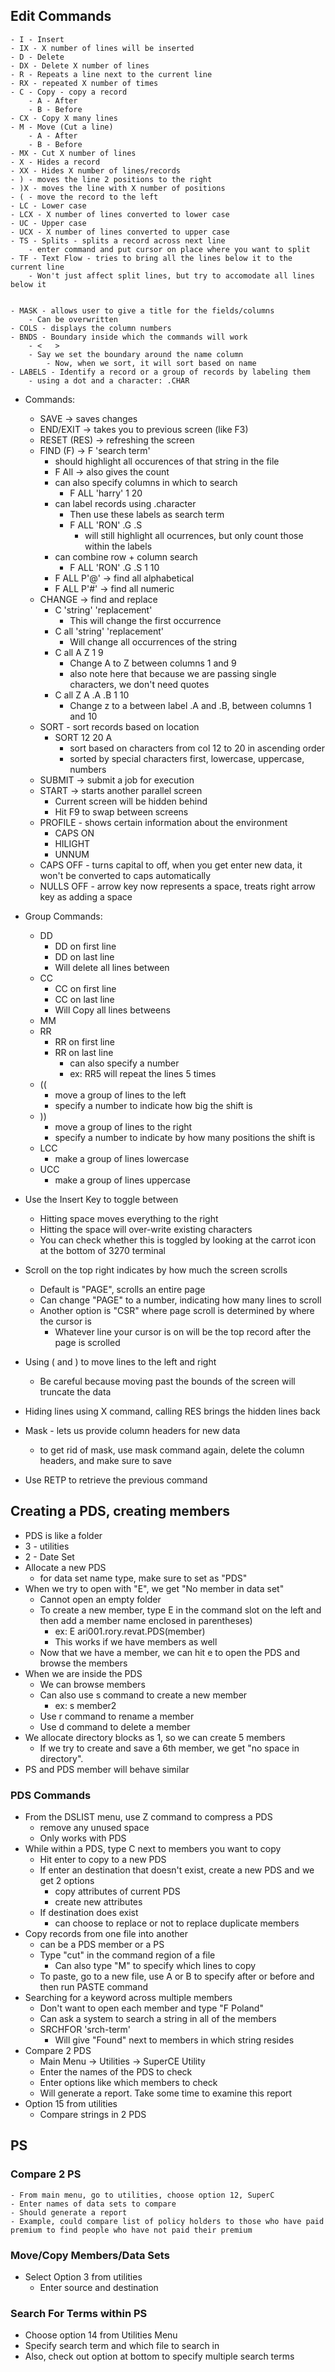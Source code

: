 ## Edit Commands
    - I - Insert
    - IX - X number of lines will be inserted
    - D - Delete
    - DX - Delete X number of lines
    - R - Repeats a line next to the current line
    - RX - repeated X number of times
    - C - Copy - copy a record
        - A - After
        - B - Before
    - CX - Copy X many lines
    - M - Move (Cut a line)
        - A - After
        - B - Before
    - MX - Cut X number of lines
    - X - Hides a record
    - XX - Hides X number of lines/records
    - ) - moves the line 2 positions to the right
    - )X - moves the line with X number of positions
    - ( - move the record to the left
    - LC - Lower case
    - LCX - X number of lines converted to lower case
    - UC - Upper case
    - UCX - X number of lines converted to upper case
    - TS - Splits - splits a record across next line
        - enter command and put cursor on place where you want to split
    - TF - Text Flow - tries to bring all the lines below it to the current line
        - Won't just affect split lines, but try to accomodate all lines below it
    
    
    - MASK - allows user to give a title for the fields/columns
        - Can be overwritten
    - COLS - displays the column numbers
    - BNDS - Boundary inside which the commands will work
        - <   >
        - Say we set the boundary around the name column
            - Now, when we sort, it will sort based on name
    - LABELS - Identify a record or a group of records by labeling them 
        - using a dot and a character: .CHAR
    
- Commands:
    - SAVE -> saves changes
    - END/EXIT -> takes you to previous screen (like F3)
    - RESET (RES) -> refreshing the screen
    - FIND (F) -> F 'search term'
        - should highlight all occurences of that string in the file
        - F All -> also gives the count
        - can also specify columns in which to search
            - F ALL 'harry' 1 20
        - can label records using .character
            - Then use these labels as search term
            - F ALL 'RON' .G .S
                - will still highlight all ocurrences, but only count those within the labels
        - can combine row + column search
            - F ALL 'RON' .G .S 1 10
        - F ALL P'@' -> find all alphabetical
        - F ALL P'#' -> find all numeric
    - CHANGE -> find and replace
        - C 'string' 'replacement'
            - This will change the first occurrence
        - C all 'string' 'replacement'
            - Will change all occurrences of the string
        - C all A Z 1 9 
            - Change A to Z between columns 1 and 9
            - also note here that because we are passing single characters, we don't need quotes
        - C all Z A .A .B 1 10
            - Change z to a between label .A and .B, between columns 1 and 10
    - SORT - sort records based on location
        - SORT 12 20 A
            - sort based on characters from col 12 to 20 in ascending order
            - sorted by special characters first, lowercase, uppercase, numbers
    - SUBMIT -> submit a job for execution
    - START -> starts another parallel screen
        - Current screen will be hidden behind
        - Hit F9 to swap between screens
    - PROFILE - shows certain information about the environment
        - CAPS ON
        - HILIGHT
        - UNNUM
    - CAPS OFF - turns capital to off, when you get enter new data, it won't be converted to caps automatically
    - NULLS OFF - arrow key now represents a space, treats right arrow key as adding a space
    
- Group Commands:
    - DD
        - DD on first line
        - DD on last line
        - Will delete all lines between
    - CC
        - CC on first line
        - CC on last line
        - Will Copy all lines betweens
    - MM
    - RR
        - RR on first line
        - RR on last line
            - can also specify a number
            - ex: RR5 will repeat the lines 5 times
    - ((
        - move a group of lines to the left
        - specify a number to indicate how big the shift is
    - ))
        - move a group of lines to the right
        - specify a number to indicate by how many positions the shift is
    - LCC
        - make a group of lines lowercase
    - UCC
        - make a group of lines uppercase
- Use the Insert Key to toggle between
    - Hitting space moves everything to the right
    - Hitting the space will over-write existing characters
    - You can check whether this is toggled by looking at the carrot icon at the bottom of 3270 terminal
- Scroll on the top right indicates by how much the screen scrolls
    - Default is "PAGE", scrolls an entire page
    - Can change "PAGE" to a number, indicating how many lines to scroll
    - Another option is "CSR" where page scroll is determined by where the cursor is
        - Whatever line your cursor is on will be the top record after the page is scrolled
- Using ( and ) to move lines to the left and right
    - Be careful because moving past the bounds of the screen will truncate the data
- Hiding lines using X command, calling RES brings the hidden lines back
- Mask - lets us provide column headers for new data
    - to get rid of mask, use mask command again, delete the column headers, and make sure to save
- Use RETP to retrieve the previous command


## Creating a PDS, creating members
- PDS is like a folder
- 3 - utilities
- 2 - Date Set
- Allocate a new PDS
    - for data set name type, make sure to set as "PDS"
- When we try to open with "E", we get "No member in data set"
    - Cannot open an empty folder
    - To create a new member, type E in the command slot on the left and then add a member name enclosed in parentheses)    
        - ex: E     ari001.rory.revat.PDS(member)
        - This works if we have members as well
    - Now that we have a member, we can hit e to open the PDS and browse the members
- When we are inside the PDS
    - We can browse members
    - Can also use s command to create a new member
        - ex: s member2
    - Use r command to rename a member
    - Use d command to delete a member
- We allocate directory blocks as 1, so we can create 5 members
    - If we try to create and save a 6th member, we get "no space in directory". 
- PS and PDS member will behave similar

### PDS Commands
- From the DSLIST menu, use Z command to compress a PDS
    - remove any unused space
    - Only works with PDS
- While within a PDS, type C next to members you want to copy
    - Hit enter to copy to a new PDS
    - If enter an destination that doesn't exist, create a new PDS and we get 2 options
        - copy attributes of current PDS
        - create new attributes
    - If destination does exist
        - can choose to replace or not to replace duplicate members
- Copy records from one file into another
    - can be a PDS member or a PS
    - Type "cut" in the command region of a file
        - Can also type "M" to specify which lines to copy
    - To paste, go to a new file, use A or B to specify after or before and then run PASTE command
- Searching for a keyword across multiple members
    - Don't want to open each member and type "F Poland"
    - Can ask a system to search a string in all of the members
    - SRCHFOR 'srch-term'
        - Will give "Found" next to members in which string resides
- Compare 2 PDS
    - Main Menu -> Utilities -> SuperCE Utility
    - Enter the names of the PDS to check
    - Enter options like which members to check
    - Will generate a report. Take some time to examine this report
- Option 15 from utilities
    - Compare strings in 2 PDS

## PS
### Compare 2 PS
    - From main menu, go to utilities, choose option 12, SuperC
    - Enter names of data sets to compare
    - Should generate a report
    - Example, could compare list of policy holders to those who have paid premium to find people who have not paid their premium

### Move/Copy Members/Data Sets
- Select Option 3 from utilities
    - Enter source and destination

### Search For Terms within PS
- Choose option 14 from Utilities Menu
- Specify search term and which file to search in
- Also, check out option at bottom to specify multiple search terms